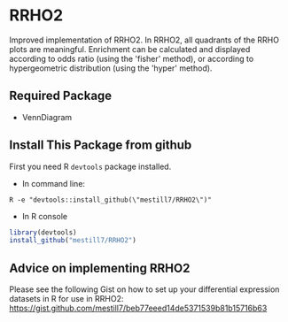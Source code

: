 # RRHO2
Improved implementation of RRHO2. In RRHO2, all quadrants of the RRHO plots are meaningful. Enrichment can be calculated and displayed according to odds ratio (using the 'fisher' method), or according to hypergeometric distribution (using the 'hyper' method). 

## Required Package
* VennDiagram

## Install This Package from github
First you need R `devtools` package installed.
* In command line:
```
R -e "devtools::install_github(\"mestill7/RRHO2\")"
```
* In R console
```R
library(devtools)
install_github("mestill7/RRHO2")
```

## Advice on implementing RRHO2
Please see the following Gist on how to set up your differential expression datasets in R for use in RRHO2:
https://gist.github.com/mestill7/beb77eeed14de5371539b81b15716b63


